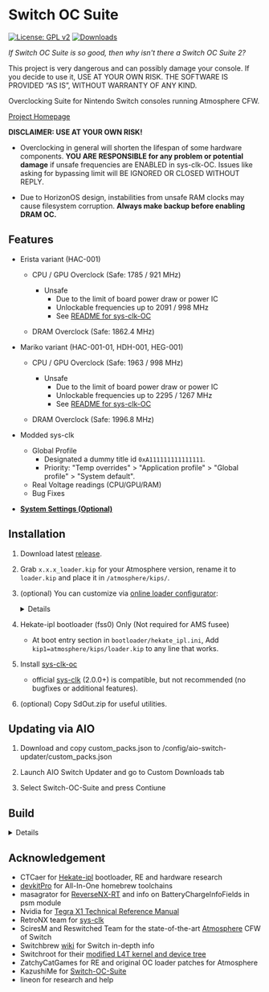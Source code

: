 # Switch OC Suite
[![License: GPL v2](https://img.shields.io/badge/License-GPL_v2-blue.svg)](https://www.gnu.org/licenses/old-licenses/gpl-2.0.en.html)
[![Downloads](https://img.shields.io/github/downloads/hanai3Bi/Switch-OC-Suite/total)](https://github.com/hanai3Bi/Switch-OC-Suite/releases)

 
     
*If Switch OC Suite is so good, then why isn't there a Switch OC Suite 2?*

This project is very dangerous and can possibly damage your console. If you decide to use it, USE AT YOUR OWN RISK. THE SOFTWARE IS PROVIDED “AS IS”, WITHOUT WARRANTY OF ANY KIND.

Overclocking Suite for Nintendo Switch consoles running Atmosphere CFW.

[Project Homepage](https://hanai3Bi.github.io/Switch-OC-Suite)

**DISCLAIMER: USE AT YOUR OWN RISK!**

- Overclocking in general will shorten the lifespan of some hardware components. **YOU ARE RESPONSIBLE for any problem or potential damage** if unsafe frequencies are ENABLED in sys-clk-OC. Issues like asking for bypassing limit will BE IGNORED OR CLOSED WITHOUT REPLY.

- Due to HorizonOS design, instabilities from unsafe RAM clocks may cause filesystem corruption. **Always make backup before enabling DRAM OC.**

## Features

- Erista variant (HAC-001)
  - CPU / GPU Overclock (Safe: 1785 / 921 MHz)
    - Unsafe
      - Due to the limit of board power draw or power IC
      - Unlockable frequencies up to 2091 / 998 MHz
      - See [README for sys-clk-OC](https://github.com/hanai3Bi/Switch-OC-Suite/blob/master/Source/sys-clk-OC/README.md)

  - DRAM Overclock (Safe: 1862.4 MHz)

- Mariko variant (HAC-001-01, HDH-001, HEG-001)
  - CPU / GPU Overclock (Safe: 1963 / 998 MHz)
    - Unsafe
      - Due to the limit of board power draw or power IC
      - Unlockable frequencies up to 2295 / 1267 MHz
      - See [README for sys-clk-OC](https://github.com/hanai3Bi/Switch-OC-Suite/blob/master/Source/sys-clk-OC/README.md)

  - DRAM Overclock (Safe: 1996.8 MHz)

- Modded sys-clk
  - Global Profile
    - Designated a dummy title id `0xA111111111111111`.
    - Priority: "Temp overrides" > "Application profile" > "Global profile" > "System default".
  - Real Voltage readings (CPU/GPU/RAM)
  - Bug Fixes

- **[System Settings (Optional)](https://github.com/hanai3Bi/Switch-OC-Suite/blob/master/system_settings.md)**


## Installation

1. Download latest [release](https://github.com/hanai3Bi/Switch-OC-Suite/releases).

2. Grab `x.x.x_loader.kip` for your Atmosphere version, rename it to `loader.kip` and place it in `/atmosphere/kips/`.

3. (optional) You can customize via [online loader configurator](https://hanai3Bi.github.io/Switch-OC-Suite/#config):
    <details>

    | Defaults   | Mariko        | Erista        |
    | ---------- | ------------- | ------------- |
    | CPU OC     | 2295 MHz Max  | 2091 MHz Max  |
    | CPU Volt   | 1235 mV       | 1235 mV       |
    | GPU OC     | 1267 MHz Max  | 998 Mhz max   |
    | RAM OC     | 1996 MHz      | 1862 MHz      |
    | RAM Volt   | Disabled      | Disabled      |
    | RAM Timing | Auto-Adjusted | Auto-Adjusted |
    | CPU UV     | Disabled      | N/A           |
    | GPU UV     | Disabled      | N/A           |

    </details>

4. Hekate-ipl bootloader (fss0) Only  (Not required for AMS fusee)
   - At boot entry section in `bootloader/hekate_ipl.ini`, Add `kip1=atmosphere/kips/loader.kip` to any line that works.

5. Install [sys-clk-oc](https://github.com/hanai3Bi/Switch-OC-Suite/releases/latest/download/sys-clk-oc.zip)
   - official [sys-clk](https://github.com/retronx-team/sys-clk/releases) (2.0.0+) is compatible, but not recommended (no bugfixes or additional features).

6. (optional) Copy SdOut.zip for useful utilities.

## Updating via AIO

1. Download and copy custom_packs.json to /config/aio-switch-updater/custom_packs.json

2. Launch AIO Switch Updater and go to Custom Downloads tab

3. Select Switch-OC-Suite and press Contiune 


## Build

<details>

1. Copy Switch-OC-Suite files into Atmosphere folder. 

2. Before compiling, run `patch.py` in `Atmosphere/stratosphere/loader/source/` to insert oc module into loader sysmodule.

3. Compile Atmosphere loader with devkitpro.

4. When compilation is done, uncompress the kip to make it work with configurator: `hactool -t kip1 loader.kip --uncompress=loader.kip`

</details>


## Acknowledgement

- CTCaer for [Hekate-ipl](https://github.com/CTCaer/hekate) bootloader, RE and hardware research
- [devkitPro](https://devkitpro.org/) for All-In-One homebrew toolchains
- masagrator for [ReverseNX-RT](https://github.com/masagrator/ReverseNX-RT) and info on BatteryChargeInfoFields in psm module
- Nvidia for [Tegra X1 Technical Reference Manual](https://developer.nvidia.com/embedded/dlc/tegra-x1-technical-reference-manual)
- RetroNX team for [sys-clk](https://github.com/retronx-team/sys-clk)
- SciresM and Reswitched Team for the state-of-the-art [Atmosphere](https://github.com/Atmosphere-NX/Atmosphere) CFW of Switch
- Switchbrew [wiki](http://switchbrew.org/wiki/) for Switch in-depth info
- Switchroot for their [modified L4T kernel and device tree](https://gitlab.com/switchroot/kernel)
- ZatchyCatGames for RE and original OC loader patches for Atmosphere
- KazushiMe for [Switch-OC-Suite](https://github.com/KazushiMe/Switch-OC-Suite)
- lineon for research and help
